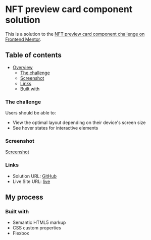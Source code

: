 
# NFT preview card component solution

This is a solution to the [NFT preview card component challenge on Frontend Mentor](https://www.frontendmentor.io/challenges/nft-preview-card-component-SbdUL_w0U).

## Table of contents

- [Overview](#overview)
  - [The challenge](#the-challenge)
  - [Screenshot](#screenshot)
  - [Links](#links)
  - [Built with](#built-with)

### The challenge

Users should be able to:

- View the optimal layout depending on their device's screen size
- See hover states for interactive elements

### Screenshot

[Screenshot](https://github.com/mikava7/NFT-preview-card-component/blob/main/NTF%20screenShot.png)

### Links

- Solution URL: [GitHub](https://github.com/mikava7/NFT-preview-card-component)
- Live Site URL: [live](https://mikava7.github.io/NFT-preview-card-component/)

## My process

### Built with

- Semantic HTML5 markup
- CSS custom properties
- Flexbox

